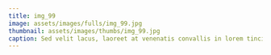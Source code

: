 ```yaml
--- 
title: img_99
image: assets/images/fulls/img_99.jpg 
thumbnail: assets/images/thumbs/img_99.jpg 
caption: Sed velit lacus, laoreet at venenatis convallis in lorem tincidunt. 
--- 
```

